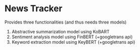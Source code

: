 # News Tracker 

Provides three functionalities (and thus needs three models) 

1. Abstractive summarization model using KoBART 
2. Sentiment analysis model using FinBERT (+googletrans api) 
3. Keyword extraction model using KeyBERT (+googletrans api) 
